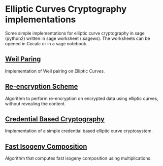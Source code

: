 # Elliptic Curves Cryptography implementations

Some simple implementations for elliptic curve cryptography in sage (python2) written in sage worksheet (.sagews). The worksheets can be opened in Cocalc or in a sage notebook.

## [Weil Paring](weil_pairing.sagews)
Implementation of Weil pairing on Elliptic Curves.

## [Re-encryption Scheme](ec_crypto_reencryption_scheme.sagews)
Algorithm to perform re-encryption on encrypted data using elliptic curves, without revealing the content.

## [Credential Based Cryptography](credential_based_ec_crypto.sagews)
Implementation of a simple credential based elliptic curve cryptosystem.

## [Fast Isogeny Composition](fast_isogeny_composition.sagews)
Algorithm that computes fast isogeny composition using multiplications.
